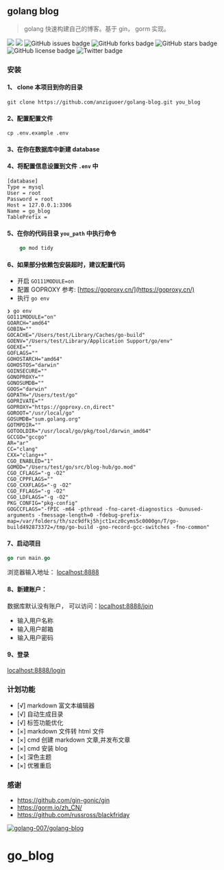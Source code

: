 ## **golang blog**

> golang 快速构建自己的博客。基于 gin， gorm 实现。

<p class="center">
<img src="https://gitee.com/golang-007/golang-blog/badge/star.svg?theme=dark">
<img src="https://gitee.com/golang-007/golang-blog/badge/fork.svg?theme=dark">
<img src="https://img.shields.io/github/issues/anziguoer/golang-blog" alt="GitHub issues badge">
<img src="https://img.shields.io/github/forks/anziguoer/golang-blog" alt="GitHub forks badge">
<img src="https://img.shields.io/github/stars/anziguoer/golang-blog" alt="GitHub stars badge">
<img src="https://img.shields.io/github/license/anziguoer/golang-blog" alt="GitHub license badge">
<img src="https://img.shields.io/twitter/url?url=https%3A%2F%2Fgithub.com%2Fanziguoer%2Fgolang-blog" alt="Twitter badge">
</p>

### 安装

#### 1、 clone 本项目到你的目录

```shell
git clone https://github.com/anziguoer/golang-blog.git you_blog
```

#### 2、配置配置文件

```shell
cp .env.example .env
```

#### 3、在你在数据库中新建 database

#### 4、将配置信息设置到文件 `.env` 中

```
[database]
Type = mysql
User = root
Password = root
Host = 127.0.0.1:3306
Name = go_blog
TablePrefix =

```

#### 5、在你的代码目录 `you_path` 中执行命令

```go
    go mod tidy
```

#### 6、如果部分依赖包安装超时，建议配置代码

- 开启 `GO111MODULE=on`
- 配置 GOPROXY 参考: [https://goproxy.cn/](https://goproxy.cn/)
- 执行 `go env`

```shell
❯ go env
GO111MODULE="on"
GOARCH="amd64"
GOBIN=""
GOCACHE="/Users/test/Library/Caches/go-build"
GOENV="/Users/test/Library/Application Support/go/env"
GOEXE=""
GOFLAGS=""
GOHOSTARCH="amd64"
GOHOSTOS="darwin"
GOINSECURE=""
GONOPROXY=""
GONOSUMDB=""
GOOS="darwin"
GOPATH="/Users/test/go"
GOPRIVATE=""
GOPROXY="https://goproxy.cn,direct"
GOROOT="/usr/local/go"
GOSUMDB="sum.golang.org"
GOTMPDIR=""
GOTOOLDIR="/usr/local/go/pkg/tool/darwin_amd64"
GCCGO="gccgo"
AR="ar"
CC="clang"
CXX="clang++"
CGO_ENABLED="1"
GOMOD="/Users/test/go/src/blog-hub/go.mod"
CGO_CFLAGS="-g -O2"
CGO_CPPFLAGS=""
CGO_CXXFLAGS="-g -O2"
CGO_FFLAGS="-g -O2"
CGO_LDFLAGS="-g -O2"
PKG_CONFIG="pkg-config"
GOGCCFLAGS="-fPIC -m64 -pthread -fno-caret-diagnostics -Qunused-arguments -fmessage-length=0 -fdebug-prefix-map=/var/folders/th/szc9dfkj5hjct1xcz0cyms5c0000gn/T/go-build492873372=/tmp/go-build -gno-record-gcc-switches -fno-common"

```

#### 7、启动项目

```go
go run main.go
```

浏览器输入地址： [localhost:8888](localhost:8888)

#### 8、新建账户：

数据库默认没有账户， 可以访问：[localhost:8888/join](localhost:8888/join)

- 输入用户名称
- 输入用户邮箱
- 输入用户密码

#### 9、登录

[localhost:8888/login](localhost:8888/login)

### **计划功能**

- [√] markdown 富文本编辑器
- [√] 自动生成目录
- [√] 标签功能优化
- [×] markdown 文件转 html 文件
- [×] cmd 创建 markdown 文章,并发布文章
- [×] cmd 安装 blog
- [×] 深色主题
- [×] 优雅重启

### 感谢

- https://github.com/gin-gonic/gin
- https://gorm.io/zh_CN/
- https://github.com/russross/blackfriday

[![golang-007/golang-blog](https://gitee.com/golang-007/golang-blog/widgets/widget_card.svg?colors=4183c4,ffffff,ffffff,e3e9ed,666666,9b9b9b)](https://gitee.com/golang-007/golang-blog)
# go_blog

